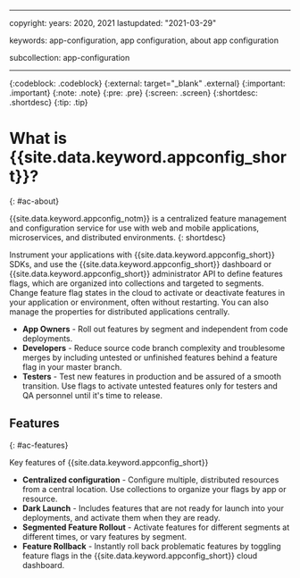  ---

copyright:
  years: 2020, 2021
lastupdated: "2021-03-29"

keywords: app-configuration, app configuration, about app configuration

subcollection: app-configuration

---

{:codeblock: .codeblock}
{:external: target="_blank" .external}
{:important: .important}
{:note: .note}
{:pre: .pre}
{:screen: .screen}
{:shortdesc: .shortdesc}
{:tip: .tip}

# What is {{site.data.keyword.appconfig_short}}?
{: #ac-about}

{{site.data.keyword.appconfig_notm}} is a centralized feature management and configuration service for use with web and mobile applications, microservices, and distributed environments.
{: shortdesc}

Instrument your applications with {{site.data.keyword.appconfig_short}} SDKs, and use the {{site.data.keyword.appconfig_short}} dashboard or {{site.data.keyword.appconfig_short}} administrator API to define features flags, which are organized into collections and targeted to segments. Change feature flag states in the cloud to activate or deactivate features in your application or environment, often without restarting. You can also manage the properties for distributed applications centrally.

   - **App Owners** - Roll out features by segment and independent from code deployments.
   - **Developers** - Reduce source code branch complexity and troublesome merges by including untested or unfinished   features behind a feature flag in your master branch.
   - **Testers** - Test new features in production and be assured of a smooth transition. Use flags to activate untested features only for testers and QA personnel until it's time to release.

## Features
{: #ac-features}

Key features of {{site.data.keyword.appconfig_short}}

   - **Centralized configuration** - Configure multiple, distributed resources from a central location. Use collections to organize your flags by app or resource.
   - **Dark Launch** - Includes features that are not ready for launch into your deployments, and activate them when they are ready.
   - **Segmented Feature Rollout** - Activate features for different segments at different times, or vary features by segment.
   - **Feature Rollback** - Instantly roll back problematic features by toggling feature flags in the {{site.data.keyword.appconfig_short}} cloud dashboard.
